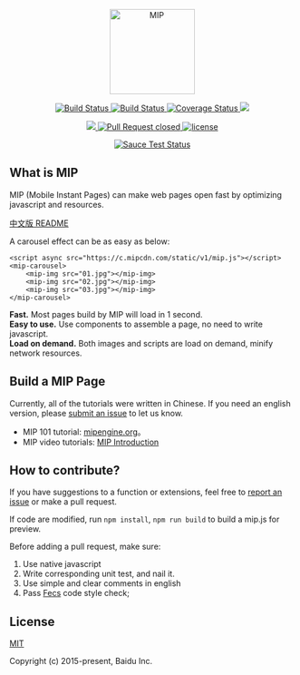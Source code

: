 <p align='center'>
	<a href="https://www.mipengine.org/">
		<img width="150" src="https://www.mipengine.org/static/img/mip_logo_3b722d7.png" title='MIP' alt='MIP'>
	</a>
</p>
<p align='center'>
	<a href='https://travis-ci.org/mipengine/mip'>
		<img src='https://travis-ci.org/mipengine/mip.svg?branch=master' title='Build Status' alt='Build Status'>
	</a>
	<a href='https://saucelabs.com/beta/builds/be1067b00f7c414297d77692ac82cf67'>
		<img src='https://saucelabs.com/buildstatus/mipengine' title='Build Status' alt='Build Status'>
	</a>
	<a href='https://coveralls.io/github/mipengine/mip?branch=master'>
		<img src='https://coveralls.io/repos/github/mipengine/mip/badge.svg?branch=master' title='Coverage Status' alt='Coverage Status' />
	</a>
	<a href="https://gitter.im/mipengine/mip?utm_source=badge&utm_medium=badge&utm_campaign=pr-badge&utm_content=badge" title="gitter chat" alt='gitter chat'>
		<img src="https://badges.gitter.im/mipengine/mip.svg"/>
	</a>
</p>
</p>
<p align='center'>
	<a href="https://david-dm.org/mipengine/mip" title="dependencies status" alt='dependencies Status'>
		<img src="https://david-dm.org/mipengine/mip/status.svg"/>
	</a>	
	<a href='http://issuestats.com/github/mipengine/mip'>
		<img src='http://issuestats.com/github/mipengine/mip/badge/pr?style=flat' title='Pull Request closed' alt='Pull Request closed'>
	</a>
	<a href='https://opensource.org/licenses/MIT'>
		<img src='https://img.shields.io/github/license/mashape/apistatus.svg'  title='license' alt='license'>
	</a>
</p>
<p align='center'>
	<a href="https://saucelabs.com/beta/builds/be1067b00f7c414297d77692ac82cf67">
		<img src='https://saucelabs.com/browser-matrix/mipengine.svg' title='Sauce Test Status' alt='Sauce Test Status'>
	</a>
</p>


## What is MIP

MIP (Mobile Instant Pages) can make web pages open fast by optimizing javascript and resources.

<a href="./README-zh_CN.md">中文版 README</a>

A carousel effect can be as easy as below:

```
<script async src="https://c.mipcdn.com/static/v1/mip.js"></script>
<mip-carousel>
    <mip-img src="01.jpg"></mip-img>
    <mip-img src="02.jpg"></mip-img>
    <mip-img src="03.jpg"></mip-img>
</mip-carousel>
```

**Fast.** Most pages build by MIP will load in 1 second.  
**Easy to use.** Use components to assemble a page, no need to write javascript.  
**Load on demand.** Both images and scripts are load on demand, minify network resources.  

## Build a MIP Page

Currently, all of the tutorials were written in Chinese. If you need an english version, please [submit an issue](https://github.com/mipengine/mip/issues) to let us know.

- MIP 101 tutorial: [mipengine.org](https://www.mipengine.org/doc/00-mip-101.html)。
- MIP video tutorials: [MIP Introduction](http://bit.baidu.com/course/detail/id/187/column/120.html)


## How to contribute?
If you have suggestions to a function or extensions, feel free to [report an issue](https://github.com/mipengine/mip/issues) or make a pull request.

If code are modified, run `npm install`, `npm run build` to build a mip.js for preview.

Before adding a pull request, make sure:
1. Use native javascript
2. Write corresponding unit test, and nail it.
3. Use simple and clear comments in english
4. Pass [Fecs](http://fecs.baidu.com/demo) code style check;


## License

[MIT](./LICENSE)

Copyright (c) 2015-present, Baidu Inc.

